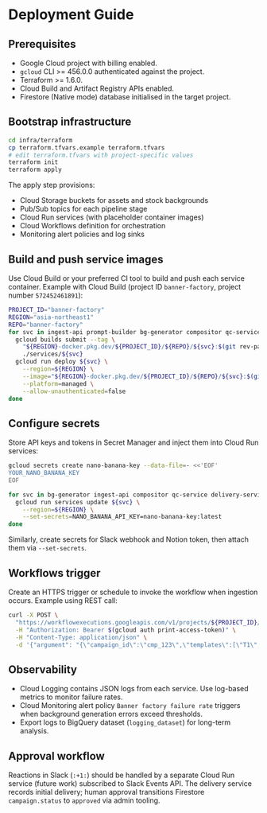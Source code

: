 # Deployment Guide

## Prerequisites
- Google Cloud project with billing enabled.
- `gcloud` CLI >= 456.0.0 authenticated against the project.
- Terraform >= 1.6.0.
- Cloud Build and Artifact Registry APIs enabled.
- Firestore (Native mode) database initialised in the target project.

## Bootstrap infrastructure

```bash
cd infra/terraform
cp terraform.tfvars.example terraform.tfvars
# edit terraform.tfvars with project-specific values
terraform init
terraform apply
```

The apply step provisions:
- Cloud Storage buckets for assets and stock backgrounds
- Pub/Sub topics for each pipeline stage
- Cloud Run services (with placeholder container images)
- Cloud Workflows definition for orchestration
- Monitoring alert policies and log sinks

## Build and push service images
Use Cloud Build or your preferred CI tool to build and push each service container. Example with Cloud Build (project ID `banner-factory`, project number `572452461891`):

```bash
PROJECT_ID="banner-factory"
REGION="asia-northeast1"
REPO="banner-factory"
for svc in ingest-api prompt-builder bg-generator compositor qc-service delivery-service; do
  gcloud builds submit --tag \
    "${REGION}-docker.pkg.dev/${PROJECT_ID}/${REPO}/${svc}:$(git rev-parse --short HEAD)" \
    ./services/${svc}
  gcloud run deploy ${svc} \
    --region=${REGION} \
    --image="${REGION}-docker.pkg.dev/${PROJECT_ID}/${REPO}/${svc}:$(git rev-parse --short HEAD)" \
    --platform=managed \
    --allow-unauthenticated=false
done
```

## Configure secrets
Store API keys and tokens in Secret Manager and inject them into Cloud Run services:

```bash
gcloud secrets create nano-banana-key --data-file=- <<'EOF'
YOUR_NANO_BANANA_KEY
EOF

for svc in bg-generator ingest-api compositor qc-service delivery-service; do
  gcloud run services update ${svc} \
    --region=${REGION} \
    --set-secrets=NANO_BANANA_API_KEY=nano-banana-key:latest
done
```

Similarly, create secrets for Slack webhook and Notion token, then attach them via `--set-secrets`.

## Workflows trigger
Create an HTTPS trigger or schedule to invoke the workflow when ingestion occurs. Example using REST call:

```bash
curl -X POST \
  "https://workflowexecutions.googleapis.com/v1/projects/${PROJECT_ID}/locations/${REGION}/workflows/render-orchestrator/executions" \
  -H "Authorization: Bearer $(gcloud auth print-access-token)" \
  -H "Content-Type: application/json" \
  -d '{"argument": "{\"campaign_id\":\"cmp_123\",\"templates\":[\"T1\",\"T2\"],\"sizes\":[\"1080x1080\"],\"count_per_template\":2}"}'
```

## Observability
- Cloud Logging contains JSON logs from each service. Use log-based metrics to monitor failure rates.
- Cloud Monitoring alert policy `Banner factory failure rate` triggers when background generation errors exceed thresholds.
- Export logs to BigQuery dataset (`logging_dataset`) for long-term analysis.

## Approval workflow
Reactions in Slack (`:+1:`) should be handled by a separate Cloud Run service (future work) subscribed to Slack Events API. The delivery service records initial delivery; human approval transitions Firestore `campaign.status` to `approved` via admin tooling.
